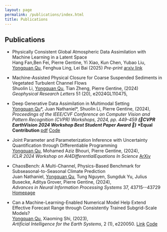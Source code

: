 ```yaml
---
layout: page
permalink: /publications/index.html
title: Publications
---
```

## Publications
- Physically Consistent Global Atmospheric Data Assimilation with Machine Learning in a Latent Space         
  Hang Fan,Ben Fei, Pierre Gentine, Yi Xiao, Kun Chen, Yubao Liu, <ins>Yongquan Qu</ins>, Fenghua Ling, Lei Bai (2025)       *Pre-print* [arxiv link](https://arxiv.org/pdf/2502.02884) 

- Machine-Assisted Physical Closure for Coarse Suspended Sediments in Vegetated Turbulent Channel Flows       
  Shuolin Li, <ins>Yongquan Qu</ins>, Tian Zheng, Pierre Gentine, (2024)        
  *Geophysical Research Letters* 51 (20), e2024GL110475, 

- Deep Generative Data Assimilation in Multimodal Setting       
  <ins>Yongquan Qu</ins>\*, Juan Nathaniel\*, Shuolin Li, Pierre Gentine, (2024),       
  *Proceedings of the IEEE/CVF Conference on Computer Vision and Pattern Recognition (CVPR) Workshops, 2024, pp. 449-459 **(🎉CVPR EarthVision 2024 Workshop Best Student Paper Award 🎉)*** **\*Equal Contribution** [pdf]([https://arxiv.org/abs/2404.06665](https://openaccess.thecvf.com/content/CVPR2024W/EarthVision/papers/Qu_Deep_Generative_Data_Assimilation_in_Multimodal_Setting_CVPRW_2024_paper.pdf)) [Code](https://github.com/yongquan-qu/SLAMS)
  
- Joint Parameter and Parameterization Inference with Uncertainty Quantification through Differentiable Programming         
  <ins>Yongquan Qu</ins>, Mohamed Aziz Bhouri, Pierre Gentine, (2024),                    
  *ICLR 2024 Workshop on AI4DifferentialEquations In Science* [ArXiv](https://arxiv.org/abs/2403.02215)
  
- ChaosBench: A Multi-Channel, Physics-Based Benchmark for Subseasonal-to-Seasonal Climate Prediction          
  Juan Nathaniel, <ins>Yongquan Qu</ins>, Tung Nguyen, Sungduk Yu, Julius Busecke, Aditya Grover, Pierre Gentine, (2024),                  
  *Advances in Neural Information Processing Systems* 37, 43715--43729  [Homepage](https://leap-stc.github.io/ChaosBench/README.html) 
  
- Can a Machine-Learning-Enabled Numerical Model Help Extend Effective Forecast Range through Consistently Trained Subgrid-Scale Models?       
  <ins>Yongquan Qu</ins>, Xiaoming Shi, (2023),                
  *Artificial Intelligence for the Earth Systems*, 2 (1), e220050. [Link](https://journals.ametsoc.org/view/journals/aies/2/1/AIES-D-22-0050.1.xml)  [Code](https://github.com/YONGQUAN-QU/BVEX)

